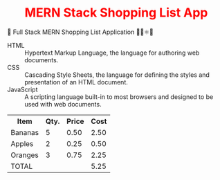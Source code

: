 <h1 style="text-align: center; color: red">MERN Stack Shopping List App</h1>
🛒 Full Stack MERN Shopping List Application 🙉🚄⚛💚

<dl>
 <dt>HTML</dt>
  <dd>Hypertext Markup Language, the language for authoring web documents.</dd>
 <dt>CSS</dt>
  <dd>Cascading Style Sheets, the language for defining the styles and presentation of an HTML document.</dd>
 <dt> JavaScript</dt>
  <dd>A scripting language built-in to most browsers and designed to be used with web documents.</dd>
</dl>

<table>
  <colgroup>
    <col span="3">
    <col class="total">
  </colgroup>
  <tr>
    <th>Item</th>
    <th>Qty.</th>
    <th>Price</th>
    <th>Cost</th>
  </tr>
  <tr>
  <tr>
    <td>Bananas</td>
    <td>5</td>
    <td>0.50</td>
    <td>2.50</td>
  </tr>
  <tr>
    <td>Apples</td>
    <td>2</td>
    <td>0.25</td>
    <td>0.50</td>
  </tr>
  <tr>
    <td>Oranges</td>
    <td>3</td>
    <td>0.75</td>
    <td>2.25</td>
  </tr>
  <tr>
    <td colspan="3">TOTAL</td>
    <td>5.25</td>
  </tr>
</table>
